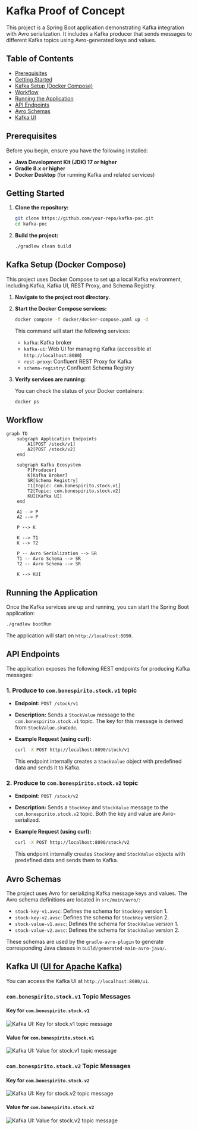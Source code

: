 # Kafka Proof of Concept

This project is a Spring Boot application demonstrating Kafka integration with Avro serialization. It includes a Kafka producer that sends messages to different Kafka topics using Avro-generated keys and values.

## Table of Contents

*   [Prerequisites](#prerequisites)
*   [Getting Started](#getting-started)
*   [Kafka Setup (Docker Compose)](#kafka-setup-docker-compose)
*   [Workflow](#workflow)
*   [Running the Application](#running-the-application)
*   [API Endpoints](#api-endpoints)
*   [Avro Schemas](#avro-schemas)
*   [Kafka UI](#kafka-ui)

## Prerequisites

Before you begin, ensure you have the following installed:

*   **Java Development Kit (JDK) 17 or higher**
*   **Gradle 8.x or higher**
*   **Docker Desktop** (for running Kafka and related services)

## Getting Started

1.  **Clone the repository:**

    ```bash
    git clone https://github.com/your-repo/kafka-poc.git
    cd kafka-poc
    ```

2.  **Build the project:**

    ```bash
    ./gradlew clean build
    ```

## Kafka Setup (Docker Compose)

This project uses Docker Compose to set up a local Kafka environment, including Kafka, Kafka UI, REST Proxy, and Schema Registry.

1.  **Navigate to the project root directory.**
2.  **Start the Docker Compose services:**

    ```bash
    docker compose -f docker/docker-compose.yaml up -d
    ```

    This command will start the following services:
    *   `kafka`: Kafka broker
    *   `kafka-ui`: Web UI for managing Kafka (accessible at `http://localhost:8080`)
    *   `rest-proxy`: Confluent REST Proxy for Kafka
    *   `schema-registry`: Confluent Schema Registry

3.  **Verify services are running:**

    You can check the status of your Docker containers:

    ```bash
    docker ps
    ```

## Workflow

```mermaid
graph TD
    subgraph Application Endpoints
        A1[POST /stock/v1]
        A2[POST /stock/v2]
    end

    subgraph Kafka Ecosystem
        P[Producer]
        K[Kafka Broker]
        SR[Schema Registry]
        T1[Topic: com.bonespirito.stock.v1]
        T2[Topic: com.bonespirito.stock.v2]
        KUI[Kafka UI]
    end

    A1 --> P
    A2 --> P

    P --> K

    K --> T1
    K --> T2

    P -- Avro Serialization --> SR
    T1 -- Avro Schema --> SR
    T2 -- Avro Schema --> SR

    K --> KUI
```

## Running the Application

Once the Kafka services are up and running, you can start the Spring Boot application:

```bash
./gradlew bootRun
```

The application will start on `http://localhost:8090`.

## API Endpoints

The application exposes the following REST endpoints for producing Kafka messages:

### 1. Produce to `com.bonespirito.stock.v1` topic

*   **Endpoint:** `POST /stock/v1`
*   **Description:** Sends a `StockValue` message to the `com.bonespirito.stock.v1` topic. The key for this message is derived from `StockValue.skuCode`.
*   **Example Request (using curl):**

    ```bash
    curl -X POST http://localhost:8090/stock/v1
    ```

    This endpoint internally creates a `StockValue` object with predefined data and sends it to Kafka.

### 2. Produce to `com.bonespirito.stock.v2` topic

*   **Endpoint:** `POST /stock/v2`
*   **Description:** Sends a `StockKey` and `StockValue` message to the `com.bonespirito.stock.v2` topic. Both the key and value are Avro-serialized.
*   **Example Request (using curl):**

    ```bash
    curl -X POST http://localhost:8090/stock/v2
    ```

    This endpoint internally creates `StockKey` and `StockValue` objects with predefined data and sends them to Kafka.

## Avro Schemas

The project uses Avro for serializing Kafka message keys and values. The Avro schema definitions are located in `src/main/avro/`:

*   `stock-key-v1.avsc`: Defines the schema for `StockKey` version 1.
*   `stock-key-v2.avsc`: Defines the schema for `StockKey` version 2.
*   `stock-value-v1.avsc`: Defines the schema for `StockValue` version 1.
*   `stock-value-v2.avsc`: Defines the schema for `StockValue` version 2.

These schemas are used by the `gradle-avro-plugin` to generate corresponding Java classes in `build/generated-main-avro-java/`.

## Kafka UI ([UI for Apache Kafka](https://github.com/provectus/kafka-ui))

You can access the Kafka UI at `http://localhost:8080/ui`.

### `com.bonespirito.stock.v1` Topic Messages

#### Key for `com.bonespirito.stock.v1`

![Kafka UI: Key for stock.v1 topic message](assets/Screenshot%202025-06-29%20at%2013.24.24.png)

#### Value for `com.bonespirito.stock.v1`

![Kafka UI: Value for stock.v1 topic message](assets/Screenshot%202025-06-29%20at%2013.24.37.png)

### `com.bonespirito.stock.v2` Topic Messages

#### Key for `com.bonespirito.stock.v2`

![Kafka UI: Key for stock.v2 topic message](assets/Screenshot%202025-06-29%20at%2013.19.41.png)

#### Value for `com.bonespirito.stock.v2`

![Kafka UI: Value for stock.v2 topic message](assets/Screenshot%202025-06-29%20at%2013.20.05.png)